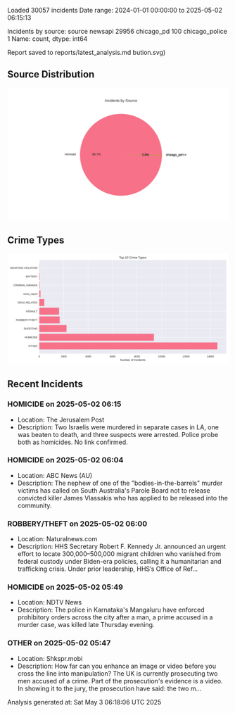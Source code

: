 
Loaded 30057 incidents
Date range: 2024-01-01 00:00:00 to 2025-05-02 06:15:13

Incidents by source:
source
newsapi           29956
chicago_pd          100
chicago_police        1
Name: count, dtype: int64

Report saved to reports/latest_analysis.md
bution.svg)

## Source Distribution
![Source Distribution](images/source_distribution.svg)

## Crime Types
![Crime Types](images/crime_types.svg)

## Recent Incidents

### HOMICIDE on 2025-05-02 06:15
- Location: The Jerusalem Post
- Description: Two Israelis were murdered in separate cases in LA, one was beaten to death, and three suspects were arrested.
Police probe both as homicides. No link confirmed.


### HOMICIDE on 2025-05-02 06:04
- Location: ABC News (AU)
- Description: The nephew of one of the "bodies-in-the-barrels" murder victims has called on South Australia's Parole Board not to release convicted killer James Vlassakis who has applied to be released into the community.


### ROBBERY/THEFT on 2025-05-02 06:00
- Location: Naturalnews.com
- Description: HHS Secretary Robert F. Kennedy Jr. announced an urgent effort to locate 300,000–500,000 migrant children who vanished from federal custody under Biden-era policies, calling it a humanitarian and trafficking crisis. Under prior leadership, HHS’s Office of Ref…


### HOMICIDE on 2025-05-02 05:49
- Location: NDTV News
- Description: The police in Karnataka&#039;s Mangaluru have enforced prohibitory orders across the city after a man, a prime accused in a murder case, was killed late Thursday evening.


### OTHER on 2025-05-02 05:47
- Location: Shkspr.mobi
- Description: How far can you enhance an image or video before you cross the line into manipulation?  The UK is currently prosecuting two men accused of a crime. Part of the prosecution's evidence is a video. In showing it to the jury, the prosecution have said:  the two m…

Analysis generated at: Sat May  3 06:18:06 UTC 2025
